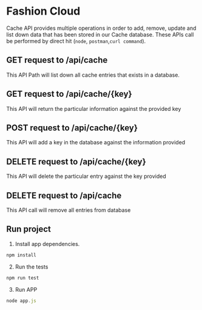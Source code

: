 # Fashion Cloud

Cache API provides multiple operations in order to add, remove, update and list down data that has been stored in our Cache database. These APIs call be performed by direct hit (`node`, `postman`,`curl command`).

## GET request to /api/cache

This API Path will list down all cache entries that exists in a database.

## GET request to /api/cache/{key}

This API will return the particular information against the provided key

## POST request to /api/cache/{key}

This API will add a key in the database against the information provided

## DELETE request to /api/cache/{key}

This API will delete the particular entry against the key provided

## DELETE request to /api/cache

This API call will remove all entries from database

## Run project

1) Install app dependencies.
```javascript
npm install
```

2) Run the tests
```javascript
npm run test
```
3) Run APP
```javascript
node app.js
```
